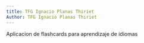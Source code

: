 ```yaml
---
title: TFG Ignacio Planas Thiriet
Author: TFG Ignacio Planas Thiriet
---
```


Aplicacion de flashcards para aprendizaje de idiomas
